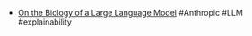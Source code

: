 - [On the Biology of a Large Language Model](https://transformer-circuits.pub/2025/attribution-graphs/biology.html) #Anthropic #LLM #explainability